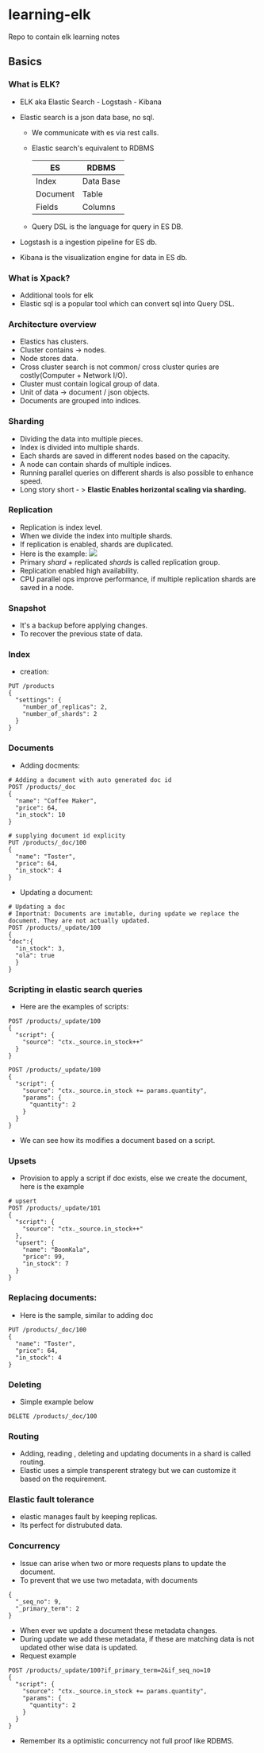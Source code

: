 # learning-elk
Repo to contain elk learning notes


## Basics
### What is ELK?
* ELK aka Elastic Search - Logstash - Kibana
* Elastic search is a json data base, no sql.
   * We communicate with es via rest calls.
   * Elastic search's equivalent to RDBMS

        | ES| RDBMS |
        |---|---| 
        |Index | Data Base|
        | Document | Table|
        |Fields | Columns|
    * Query DSL is the language for query in ES DB.


* Logstash is a ingestion pipeline for ES db.
* Kibana is the visualization engine for data in ES db.

### What is Xpack?
* Additional tools for elk
* Elastic sql is a popular tool which can convert sql into Query DSL.

### Architecture overview
* Elastics has clusters.
* Cluster contains -> nodes. 
* Node stores data.
* Cross cluster search is not common/ cross cluster quries are costly(Computer + Network I/O). 
* Cluster must contain logical group of data.
* Unit of data -> document / json objects.
* Documents are grouped into indices. 

### Sharding
* Dividing the data into multiple pieces.
* Index is divided into multiple shards.
* Each shards are saved in different nodes based on the capacity. 
* A node can contain shards of multiple indices.
* Running parallel queries on different shards is also possible to enhance speed.
* Long story short - > **Elastic Enables horizontal scaling via sharding.**

### Replication
* Replication is index level.
* When we divide the index into multiple shards.
* If replication is enabled, shards are duplicated.
* Here is the example:
![](images/replication_idea.png)
* Primary _shard_ + replicated _shards_ is called replication group.
* Replication enabled high availability.
* CPU parallel ops improve performance, if multiple replication shards are saved in a node.

### Snapshot
* It's a backup before applying changes.
* To recover the previous state of data. 

### Index 
* creation:
```
PUT /products
{
  "settings": {
    "number_of_replicas": 2,
    "number_of_shards": 2
  }
}
```

### Documents
* Adding docments:
```
# Adding a document with auto generated doc id
POST /products/_doc
{
  "name": "Coffee Maker",
  "price": 64,
  "in_stock": 10
}

# supplying document id explicity
PUT /products/_doc/100
{
  "name": "Toster",
  "price": 64,
  "in_stock": 4
}
```
* Updating a document:
```
# Updating a doc
# Importnat: Documents are imutable, during update we replace the document. They are not actually updated. 
POST /products/_update/100
{
"doc":{
  "in_stock": 3,
  "ola": true  
  }
}
```
### Scripting in elastic search queries 
* Here are the examples of scripts:
```
POST /products/_update/100
{
  "script": {
    "source": "ctx._source.in_stock++"
  }
}

POST /products/_update/100
{
  "script": {
    "source": "ctx._source.in_stock += params.quantity",
    "params": {
      "quantity": 2
    }
  }
}
```
* We can see how its modifies a document based on a script.

### Upsets 
* Provision to apply a script if doc exists, else we create the document, here is the example
```
# upsert 
POST /products/_update/101
{
  "script": {
    "source": "ctx._source.in_stock++"
  },
  "upsert": {
    "name": "BoomKala",
    "price": 99,
    "in_stock": 7
  }
}
```

### Replacing documents:
* Here is the sample, similar to adding doc
```
PUT /products/_doc/100
{
  "name": "Toster",
  "price": 64,
  "in_stock": 4
}
```

### Deleting
* Simple example below
```
DELETE /products/_doc/100
```

### Routing
* Adding, reading , deleting and updating documents in a shard is called routing.
* Elastic uses a simple transperent strategy but we can customize it based on the requirement.

### Elastic fault tolerance 
* elastic manages fault by keeping replicas.
* Its perfect for distrubuted data.

### Concurrency
* Issue can arise when two or more requests plans to update the document.
* To prevent that we use two metadata, with documents
```
{
  "_seq_no": 9,
  "_primary_term": 2
}
``` 
* When ever we update a document these metadata changes.
* During update we add these metadata, if these are matching data is not updated other wise data is updated.
* Request example
```
POST /products/_update/100?if_primary_term=2&if_seq_no=10
{
  "script": {
    "source": "ctx._source.in_stock += params.quantity",
    "params": {
      "quantity": 2
    }
  }
}
```
* Remember its a optimistic concurrency not full proof like RDBMS.
